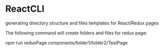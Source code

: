 # ReactCLI
generating directory structure and files templates for React/Redux pages

The following command will create folders and files for redux page:

npm run reduxPage components/folder1/folder2/TestPage
